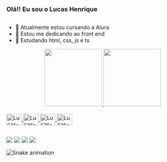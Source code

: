 ### Olá!! Eu sou o Lucas Henrique 
##

- 🔭 Atualmente estou cursando a Alura
- 👀 Estou me dedicando ao front end
- 🌱 Estudando html, css, js e ts

<div align="center">
  <a href="https://github.com/lucash-barbosa">
  <img height="150" src="https://github-readme-stats.vercel.app/api?username=lucash-barbosa&show_icons=true&theme=tokyonight&include_all_commits=true&count_private=true"/>
  <img height="150" src="https://github-readme-stats.vercel.app/api/top-langs/?username=lucash-barbosa&layout=compact&langs_count=7&theme=tokyonight"/>
</div>
  
  <br>
  
<div>
  <img align="center" alt="Lucas-HTML5" height="30" width="40"src="https://cdn.jsdelivr.net/gh/devicons/devicon/icons/html5/html5-plain.svg" />
  <img align="center" alt="Lucas-CSS" height="30" width="40"src="https://cdn.jsdelivr.net/gh/devicons/devicon/icons/css3/css3-plain.svg" />
  <img align="center" alt="Lucas-Js" height="30" width="40"src="https://cdn.jsdelivr.net/gh/devicons/devicon/icons/javascript/javascript-plain.svg" />
  <img align="center" alt="Lucas-Ts" height="30" width="40"src="https://cdn.jsdelivr.net/gh/devicons/devicon/icons/typescript/typescript-plain.svg" />
</div>
  
  ##
  
<div>
  <a href = "mailto:lucas565lkj@gmail.com"><img src="https://img.shields.io/badge/-Gmail-%23333?style=for-the-badge&logo=gmail&logoColor=white" target="_blank"></a>
  <a href = "https://www.linkedin.com/in/lucas-henrique-barbosa-00130b219/"><img src="https://img.shields.io/badge/LinkedIn-0077B5?style=for-the-badge&logo=linkedin&logoColor=white" target="_blank"></a>
  <a href = "https://www.instagram.com/lucas_lkj/?hl=pt-br"><img src="https://img.shields.io/badge/Instagram-E4405F?style=for-the-badge&logo=instagram&logoColor=white" target="_blank"></a>
  <a href = "https://twitter.com/lucaslkj565"><img src="https://img.shields.io/badge/Twitter-1DA1F2?style=for-the-badge&logo=twitter&logoColor=white" target="_blank"></a>
</div>
  
![Snake animation](https://github.com/lucash-barbosa/lucash-barbosa/blob/output/github-contribution-grid-snake.svg)
